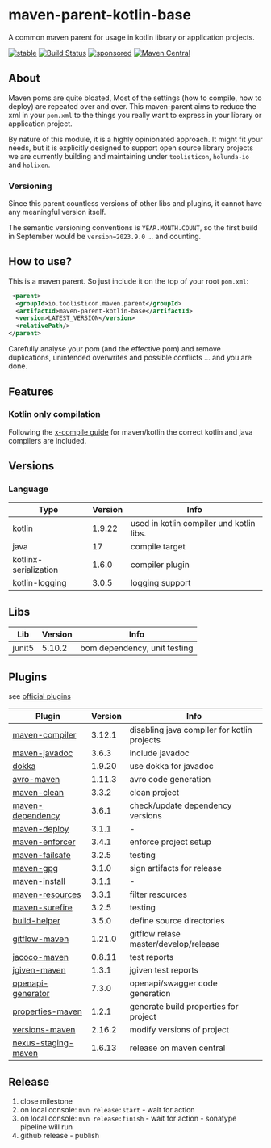 # maven-parent-kotlin-base

A common maven parent for usage in kotlin library or application projects. 

[![stable](https://img.shields.io/badge/lifecycle-STABLE-green.svg)](https://github.com/holisticon#open-source-lifecycle)
[![Build Status](https://github.com/toolisticon/maven-parent-kotlin-base/workflows/Development%20branches/badge.svg)](https://github.com/toolisticon/maven-parent-kotlin-base/actions)
[![sponsored](https://img.shields.io/badge/sponsoredBy-Holisticon-RED.svg)](https://holisticon.de/)
[![Maven Central](https://maven-badges.herokuapp.com/maven-central/io.toolisticon.maven.parent/maven-parent-kotlin-base/badge.svg)](https://maven-badges.herokuapp.com/maven-central/io.toolisticon.maven.parent/maven-parent-kotlin-base)

## About

Maven poms are quite bloated, Most of the settings (how to compile, how to deploy) are repeated over and over.
This maven-parent aims to reduce the xml in your `pom.xml` to the things you really want to express in your library or application project.

By nature of this module, it is a highly opinionated approach. It might fit your needs, but it is explicitly designed to support open source library 
projects we are currently building and maintaining under `toolisticon`, `holunda-io` and `holixon`.

### Versioning

Since this parent countless versions of other libs and plugins, it cannot have any meaningful version itself.

The semantic versioning conventions is `YEAR.MONTH.COUNT`, so the first build in September would be `version=2023.9.0` ... and counting.

## How to use?

This is a maven parent. So just include it on the top of your root `pom.xml`:

```xml
 <parent>
  <groupId>io.toolisticon.maven.parent</groupId>
  <artifactId>maven-parent-kotlin-base</artifactId>
  <version>LATEST_VERSION</version>
  <relativePath/>
</parent>
```

Carefully analyse your pom (and the effective pom) and remove duplications, unintended overwrites and possible conflicts ... and you are done. 

## Features

### Kotlin only compilation

Following the [x-compile guide](https://kotlinlang.org/docs/maven.html#compile-kotlin-and-java-sources) for maven/kotlin the correct kotlin and java compilers
are included.

## Versions

### Language

| Type                  | Version | Info                                     | 
|-----------------------|---------|------------------------------------------|
| kotlin                | 1.9.22 | used in kotlin compiler und kotlin libs. |
| java                  | 17 | compile target                           |
| kotlinx-serialization | 1.6.0 | compiler plugin                          |
| kotlin-logging        | 3.0.5 | logging support                          |

## Libs

| Lib | Version | Info |
|-----|---------|------|
| junit5 | 5.10.2 | bom dependency, unit testing |

## Plugins

see [official plugins](https://maven.apache.org/plugins/index.html)

| Plugin | Version | Info                                        |
|--------|---------|---------------------------------------------|
| [maven-compiler](https://maven.apache.org/plugins/maven-compiler-plugin/) | 3.12.1  | disabling java compiler for kotlin projects |
| [maven-javadoc](https://maven.apache.org/plugins/maven-javadoc-plugin/) | 3.6.3   | include javadoc                             |
| [dokka](https://kotlinlang.org/docs/dokka-maven.html#apply-dokka) | 1.9.20  | use dokka for javadoc                       |
| [avro-maven](https://avro.apache.org/docs/1.11.1/getting-started-java/) | 1.11.3  | avro code generation                        |
| [maven-clean](https://maven.apache.org/plugins/maven-clean-plugin/) | 3.3.2   | clean project                               |
| [maven-dependency](https://maven.apache.org/plugins/maven-dependency-plugin/) | 3.6.1   | check/update dependency versions            |
| [maven-deploy](https://maven.apache.org/plugins/maven-deploy-plugin/) | 3.1.1   | -                                           |
| [maven-enforcer](https://maven.apache.org/enforcer/maven-enforcer-plugin/) | 3.4.1   | enforce project setup                       |
| [maven-failsafe](https://maven.apache.org/surefire/maven-failsafe-plugin/) | 3.2.5   | testing                                     |
| [maven-gpg](https://maven.apache.org/plugins/maven-gpg-plugin/) | 3.1.0   | sign artifacts for release                  |
| [maven-install](https://maven.apache.org/plugins/maven-install-plugin/) | 3.1.1   | -                                           |
| [maven-resources](https://maven.apache.org/plugins/maven-resources-plugin/) | 3.3.1   | filter resources                            |
| [maven-surefire](https://maven.apache.org/surefire/maven-surefire-plugin/) | 3.2.5   | testing                                     |
| [build-helper](https://www.mojohaus.org/build-helper-maven-plugin/) | 3.5.0   | define source directories                   |
| [gitflow-maven](https://aleksandr-m.github.io/gitflow-maven-plugin/) | 1.21.0  | gitflow relase master/develop/release       |
| [jacoco-maven](https://www.eclemma.org/jacoco/trunk/doc/maven.html) | 0.8.11  | test reports                                |
| [jgiven-maven](https://jgiven.org/userguide/#_maven) | 1.3.1   | jgiven test reports                         |
| [openapi-generator](https://github.com/OpenAPITools/openapi-generator/tree/master/modules/openapi-generator-maven-plugin) | 7.3.0   | openapi/swagger code generation             |
| [properties-maven](https://www.mojohaus.org/properties-maven-plugin/) | 1.2.1   | generate build properties for project       |
| [versions-maven](https://www.mojohaus.org/versions/versions-maven-plugin/index.html) | 2.16.2  | modify versions of project                  |
| [nexus-staging-maven](https://github.com/sonatype/nexus-maven-plugins/blob/main/staging/maven-plugin/README.md) | 1.6.13  | release on maven central                    |


## Release

1. close milestone
1. on local console: `mvn release:start` - wait for action
1. on local console: `mvn release:finish` - wait for action - sonatype pipeline will run
1. github release - publish
